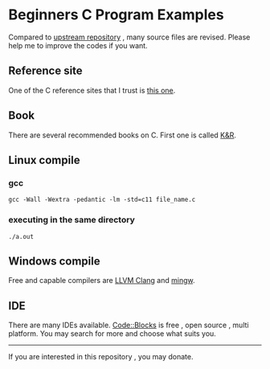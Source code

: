 
# Beginners C Program Examples

Compared to [upstream repository](https://github.com/gouravthakur39/beginners-C-program-examples) , many source files are revised. Please help me to improve the codes if you want. 

## Reference site
One of the C reference sites that I trust is [this one](https://en.cppreference.com/w/c).


##  Book
There are several recommended books on C. First one is called [K&R](https://www.amazon.com/Programming-Language-2nd-Brian-Kernighan/dp/0131103628/).

## Linux compile
### gcc
```
gcc -Wall -Wextra -pedantic -lm -std=c11 file_name.c
```
### executing in the same directory
```
./a.out
```
## Windows compile
Free and capable compilers are [LLVM Clang](https://clang.llvm.org/get_started.html) and [mingw](https://www.mingw-w64.org/downloads/).

## IDE
There are many IDEs available. [Code::Blocks](https://www.codeblocks.org/) is free , open source , multi platform. You may search for more and choose what suits you.
***
If you are interested in this repository , you may donate.


